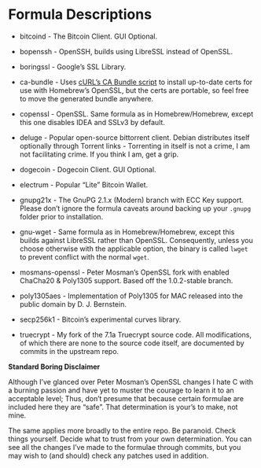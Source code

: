 Formula Descriptions
===============

* bitcoind - The Bitcoin Client. GUI Optional.

* bopenssh - OpenSSH, builds using LibreSSL instead of OpenSSL.

* boringssl - Google’s SSL Library.

* ca-bundle - Uses [cURL’s CA Bundle script](https://github.com/bagder/curl/blob/master/lib/mk-ca-bundle.pl) to install up-to-date certs for use with Homebrew’s OpenSSL, but the certs are portable, so feel free to move the generated bundle anywhere.

* copenssl - OpenSSL. Same formula as in Homebrew/Homebrew, except this one disables IDEA and SSLv3 by default.

* deluge - Popular open-source bittorrent client. Debian distributes itself optionally through Torrent links - Torrenting in itself is not a crime, I am not facilitating crime. If you think I am, get a grip.

* dogecoin - Dogecoin Client. GUI Optional.

* electrum - Popular “Lite” Bitcoin Wallet.

* gnupg21x - The GnuPG 2.1.x (Modern) branch with ECC Key support. Please don’t ignore the formula caveats around backing up your `.gnupg` folder prior to installation.

* gnu-wget - Same formula as in Homebrew/Homebrew, except this builds against LibreSSL rather than OpenSSL. Consequently, unless you choose otherwise with the applicable option, the binary is called `lwget` to prevent conflict with the normal `wget`.

* mosmans-openssl - Peter Mosman’s OpenSSL fork with enabled ChaCha20 & Poly1305 support. Based off the 1.0.2-stable branch.

* poly1305aes - Implementation of Poly1305 for MAC released into the public domain by D. J. Bernstein.

* secp256k1 - Bitcoin’s experimental curves library.

* truecrypt - My fork of the 7.1a Truecrypt source code. All modifications, of which there are none to the source code itself, are documented by commits in the upstream repo.


**Standard Boring Disclaimer**

Although I’ve glanced over Peter Mosman’s OpenSSL changes I hate C with a burning passion and have yet to muster the courage to learn it to an acceptable level; Thus, don’t presume that because certain formulae are included here they are “safe”. That determination is your’s to make, not mine.

The same applies more broadly to the entire repo. Be paranoid. Check things yourself. Decide what to trust from your own determination. You can see all the changes I’ve made to the formulae through commits, but you may wish to (and should) check any patches used in addition.
